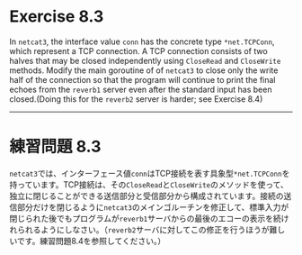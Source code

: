 # Exercise 8.3
In `netcat3`, the interface value `conn` has the concrete type `*net.TCPConn`, which represent a TCP connection. A TCP connection consists of two halves that may be closed independently using `CloseRead` and `CloseWrite` methods. Modify the main goroutine of  of `netcat3` to close only the write half of the connection so that the program will continue to print the final echoes from the `reverb1` server even after the standard input has been closed.(Doing this for the `reverb2` server is harder; see Exercise 8.4)

---
# 練習問題 8.3
`netcat3`では、インターフェース値`conn`はTCP接続を表す具象型`*net.TCPConn`を持っています。TCP接続は、その`CloseRead`と`CloseWrite`のメソッドを使って、独立に閉じることができる送信部分と受信部分から構成されています。接続の送信部分だけを閉じるように`netcat3`のメインゴルーチンを修正して、標準入力が閉じられた後でもプログラムが`reverb1`サーバからの最後のエコーの表示を続けれられるようにしなさい。（`reverb2`サーバに対してこの修正を行うほうが難しいです。練習問題8.4を参照してください。）
